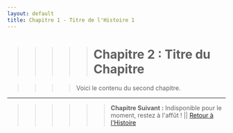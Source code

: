 ```yaml
---
layout: default
title: Chapitre 1 - Titre de l'Histoire 1
---
```


>>>>># Chapitre 2 : Titre du Chapitre

>>>>Voici le contenu du second chapitre.

---

>>>>>>**Chapitre Suivant :** Indisponible pour le moment, restez à l'affût ! || [Retour à l'Histoire](nom-histoire-1.md)


